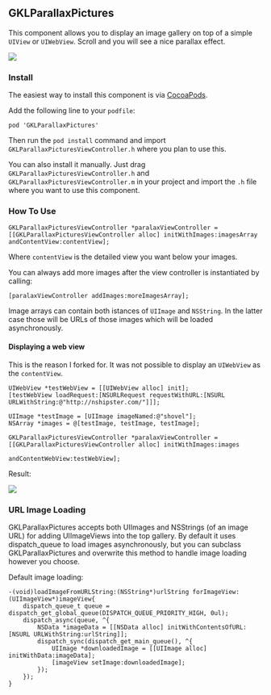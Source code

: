 ## GKLParallaxPictures

This component allows you to display an image gallery on top of a simple `UIView` or `UIWebView`. Scroll and you will see a nice parallax effect.

![](https://raw.github.com/pyro2927/GKLParallaxPictures/master/screenshot1.gif)

### Install

The easiest way to install this component is via [CocoaPods](http://cocoapods.org/).

Add the following line to your `podfile`:

    pod 'GKLParallaxPictures'

Then run the `pod install` command and import `GKLParallaxPicturesViewController.h` where you plan to use this.

You can also install it manually. Just drag `GKLParallaxPicturesViewController.h` and `GKLParallaxPicturesViewController.m` in your project and import the `.h` file where you want to use this component.


### How To Use

	GKLParallaxPicturesViewController *paralaxViewController = [[GKLParallaxPicturesViewController alloc] initWithImages:imagesArray andContentView:contentView];
	
Where `contentView` is the detailed view you want below your images.

You can always add more images after the view controller is instantiated by calling:

	[paralaxViewController addImages:moreImagesArray];

Image arrays can contain both istances of `UIImage` and `NSString`. In the latter case those will be URLs of those images which will be loaded asynchronously.

#### Displaying a web view

This is the reason I forked for. It was not possible to display an `UIWebView` as the `contentView`.

    UIWebView *testWebView = [[UIWebView alloc] init];
    [testWebView loadRequest:[NSURLRequest requestWithURL:[NSURL URLWithString:@"http://nshipster.com/"]]];
    
    UIImage *testImage = [UIImage imageNamed:@"shovel"];
    NSArray *images = @[testImage, testImage, testImage];
    
    GKLParallaxPicturesViewController *paralaxViewController = [[GKLParallaxPicturesViewController alloc] initWithImages:images
                                                                                                          andContentWebView:testWebView];

Result:

![](https://raw.github.com/frankdilo/GKLParallaxPictures/master/screenshot2.png)


### URL Image Loading

GKLParallaxPictures accepts both UIImages and NSStrings (of an image URL) for adding UIImageViews into the top gallery.  By default it uses dispatch_queue to load images asynchronously, but you can subclass GKLParallaxPictures and overwrite this method to handle image loading however you choose.

Default image loading:

	-(void)loadImageFromURLString:(NSString*)urlString forImageView:(UIImageView*)imageView{
    	dispatch_queue_t queue = dispatch_get_global_queue(DISPATCH_QUEUE_PRIORITY_HIGH, 0ul);
    	dispatch_async(queue, ^{
        	NSData *imageData = [[NSData alloc] initWithContentsOfURL:[NSURL URLWithString:urlString]];
        	dispatch_sync(dispatch_get_main_queue(), ^{
            	UIImage *downloadedImage = [[UIImage alloc] initWithData:imageData];
            	[imageView setImage:downloadedImage];
        	});
    	});
	}
